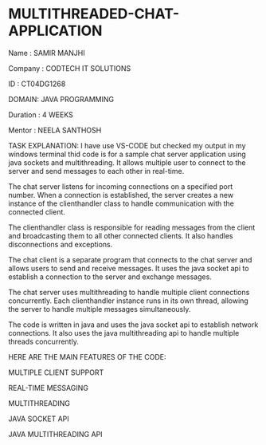 # MULTITHREADED-CHAT-APPLICATION
Name : SAMIR MANJHI

Company : CODTECH IT SOLUTIONS

ID : CT04DG1268

DOMAIN: JAVA PROGRAMMING

Duration : 4 WEEKS

Mentor : NEELA SANTHOSH

TASK EXPLANATION: I have use VS-CODE but checked my output in my windows terminal thid code is for a sample chat server application using java sockets and multithreading. It allows multiple user to connect to the server and send messages to each other in real-time.

The chat server listens for incoming connections on a specified port number. When a connection is established, the server creates a new instance of the clienthandler class to handle communication with the connected client.

The clienthandler class is responsible for reading messages from the client and broadcasting them to all other connected clients. It also handles disconnections and exceptions.

The chat client is a separate program that connects to the chat server and allows users to send and receive messages. It uses the java socket api to establish a connection to the server and exchange messages.

The chat server uses multithreading to handle multiple client connections concurrently. Each clienthandler instance runs in its own thread, allowing the server to handle multiple messages simultaneously.

The code is written in java and uses the java socket api to establish network connections. It also uses the java multithreading api to handle multiple threads concurrently.

HERE ARE THE MAIN FEATURES OF THE CODE:

MULTIPLE CLIENT SUPPORT

REAL-TIME MESSAGING

MULTITHREADING

JAVA SOCKET API

JAVA MULTITHREADING API
